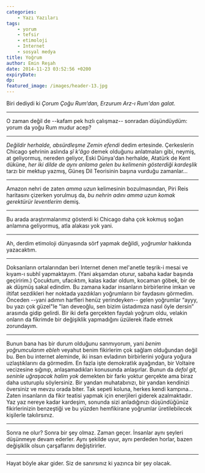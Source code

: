 ```yaml
---
categories: 
    - Yazı Yazıları
tags: 
    - yorum
    - tefsir
    - etimoloji
    - Internet
    - sosyal medya
title: Yoğrum
author: Emin Reşah
date: 2014-11-23 03:52:56 +0200 
expiryDate:
dp: 
featured_image: /images/header-13.jpg
---
```


Biri dediydi ki _Çorum Çoğu Rum‘dan, Erzurum Arz-ı Rum'dan galat._

-----

O zaman değil de --kafam pek hızlı çalışmaz-- sonradan düşündüydüm: yorum
da yoğu Rum mudur acep?

-----

_Değildir herhalde, absürdleşme Zemin efendi_ dedim ertesinde. Çerkeslerin
Chicago şehrinin aslında _şî k'âgo_ demek olduğunu anlatmaları gibi, neymiş, at
geliyormuş, nereden geliyor, Eski Dünya'dan herhalde, Atatürk de Kent düküne,
_her iki dilde de aynı anlama gelen bu kelimenin gösterdiği kardeşlik_ tarzı
bir mektup yazmış, Güneş Dil Teorisinin başına vurduğu zamanlar…

-----

Amazon nehri de zaten _amma uzun_ kelimesinin bozulmasından,  Piri Reis
haritasını çizerken yorulmuş da, _bu nehrin adını amma uzun komak gerektürür
leventlerim_ demiş.

-----

Bu arada araştırmalarımız gösterdi ki Chicago daha çok kokmuş soğan
anlamına geliyormuş, atla alakası yok yani.

-----

Ah, derdim etimoloji dünyasında sörf yapmak değildi, *yoğrumlar* hakkında
yazacaktım.

-----

Doksanların ortalarından beri Internet denen mel'anetle teşrik-i mesai
ve kıyam-ı subhî yapmaktayım. (Yani akşamdan oturur, sabaha kadar
başında geçiririm.) Çocuktum, ufacıktım, kalas kadar oldum, kocaman
göbek, bir de ak düşmüş sakal edindim. Bu zamana kadar
insanların birbirlerine imkan ve iltifat sezdikleri her noktada
yazdıkları yoğrumların bir faydasını görmedim. Önceden --yani adımın
harfleri henüz yerindeyken-- gelen yoğrumlar “ayyy, bu yazı çok
güzel"le "lan deveoğlu, sen bizim üstadımıza nasıl öyle dersin”
arasında gidip gelirdi. Bir iki defa gerçekten faydalı yoğrum oldu,
velakin onların da fikrimde bir değişiklik yapmadığını üzülerek ifade
etmek zorundayım.

-----

Bunun bana has bir durum olduğunu sanmıyorum, yani _benim yoğrumcularım
ebleh_ veyahut benim fikirlerim çok sağlam olduğundan değil bu. Ben bu internet aleminde, iki insan evladının birbirlerini yoğura yoğura
uzlaştıklarını da görmedim. En fazla işte demokratlık ayağından, bir
Voltaire vecizesine sığınıp, anlaşamadıkları konusunda anlaşırlar. Bunun
da _defol git, seninle uğraşacak halim yok_ demekten bir farkı yoktur
gerçekte ama biraz daha usturuplu söylersiniz. Bir yandan muhatabınızı,
bir yandan kendinizi översiniz ve mevzu orada biter. Tak sepeti koluna,
herkes kendi kampına… Zaten insanların da fikir teatisi yapmak için
enerjileri giderek azalmaktadır. Yaz yaz nereye kadar kardeşim, sonunda
sizi anladığınızı düşündüğünüz fikirlerinizin benzeştiği ve bu yüzden
hemfikirane yoğrumlar üretilebilecek kişilerle takılırsınız.

-----

Sonra ne olur? Sonra bir şey olmaz. Zaman geçer. İnsanlar aynı şeyleri
düşünmeye devam ederler. Aynı şekilde uyur, aynı perdeden horlar, bazen
değişiklik olsun çarşaflarını değiştirirler.

-----

Hayat böyle akar gider. Siz de sanırsınız ki yazınca bir şey olacak.

